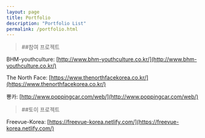 ```yaml
---
layout: page
title: Portfolio
description: "Portfolio List"
permalink: /portfolio.html
---
```


> ##참여 프로젝트

BHM-youthculture: [http://www.bhm-youthculture.co.kr/](http://www.bhm-youthculture.co.kr/)

The North Face: [https://www.thenorthfacekorea.co.kr/](https://www.thenorthfacekorea.co.kr/)

뿅카: [http://www.poppingcar.com/web/](http://www.poppingcar.com/web/)

> ##토이 프로젝트

Freevue-Korea: [https://freevue-korea.netlify.com/](https://freevue-korea.netlify.com/)
